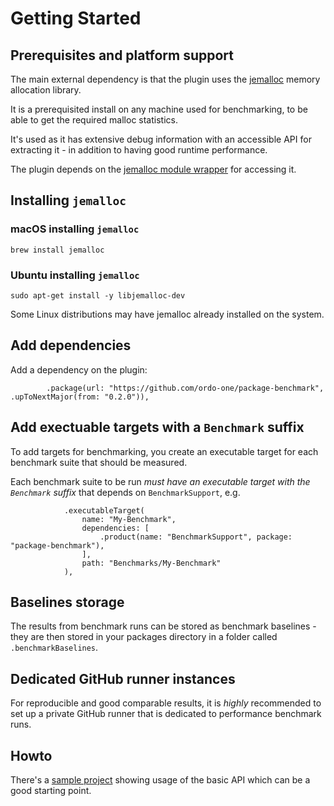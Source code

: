 # Getting Started

## Prerequisites and platform support

The main external dependency is that the plugin uses the [jemalloc](https://jemalloc.net) memory allocation library.

It is a prerequisited install on any machine used for benchmarking, to be able to get the required malloc statistics.

It's used as it has extensive debug information with an accessible API for extracting it - in addition to having good runtime performance. 

The plugin depends on the [jemalloc module wrapper](https://github.com/ordo-one/package-jemalloc) for accessing it.

## Installing `jemalloc`

### macOS installing `jemalloc`
```
brew install jemalloc
````

### Ubuntu installing `jemalloc`
```
sudo apt-get install -y libjemalloc-dev
```

Some Linux distributions may have jemalloc already installed on the system.

## Add dependencies
Add a dependency on the plugin:
```
        .package(url: "https://github.com/ordo-one/package-benchmark", .upToNextMajor(from: "0.2.0")),
```

## Add exectuable targets with a `Benchmark` suffix

To add targets for benchmarking, you create an executable target for each benchmark suite that should be measured.

Each benchmark suite to be run *must have an executable target with the `Benchmark` suffix* that depends on `BenchmarkSupport`, e.g.
```
            .executableTarget(
                name: "My-Benchmark",
                dependencies: [
                    .product(name: "BenchmarkSupport", package: "package-benchmark"),
                ],
                path: "Benchmarks/My-Benchmark"
            ),
```

## Baselines storage
The results from benchmark runs can be stored as benchmark baselines - they are then stored in your packages directory in a folder called `.benchmarkBaselines`.  

## Dedicated GitHub runner instances
For reproducible and good comparable results, it is *highly* recommended to set up a private GitHub runner that is
dedicated to performance benchmark runs.

## Howto
There's a [sample project](https://github.com/ordo-one/package-benchmark-samples) showing usage of the basic API which
can be a good starting point.
